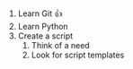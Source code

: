 1. Learn Git :+1:
2. Learn Python 
3. Create a script
    1. Think of a need
    2. Look for script templates
